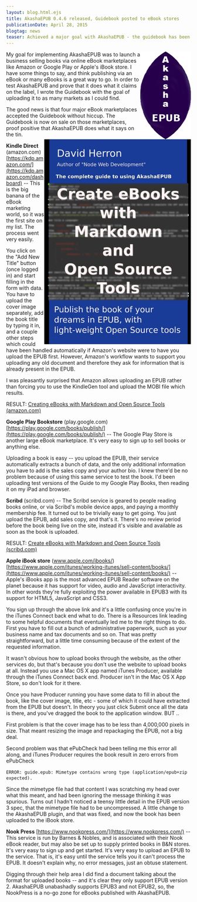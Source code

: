 ```yaml
---
layout: blog.html.ejs
title: AkashaEPUB 0.4.6 released, Guidebook posted to eBook stores
publicationDate: April 28, 2015
blogtag: news
teaser: Achieved a major goal with AkashaEPUB - the guidebook has been successfully uploaded to several online eBook marketplaces.
---
```


<img src="/akashaepub-logo.jpg" align="right"/>My goal for implementing AkashaEPUB was to launch a business selling books via online eBook marketplaces like Amazon or Google Play or Apple's iBook store.  I have some things to say, and think publishing via an eBook or many eBooks is a great way to go.  In order to test AkashaEPUB and prove that it does what it claims on the label, I wrote the Guidebook with the goal of uploading it to as many markets as I could find.

<img src="/akashaepub-guide-cover.jpg" align="right" style="max-width: 400px;"/>The good news is that four major eBook marketplaces accepted the Guidebook without hiccup.  The Guidebook is now on sale on those marketplaces, proof positive that AkashaEPUB does what it says on the tin.

**Kindle Direct** (amazon.com) [https://kdp.amazon.com/](https://kdp.amazon.com/dashboard) -- This is the big banana of the eBook marketing world, so it was the first site on my list.  The process went very easily.  

You click on the "Add New Title" button (once logged in) and start filling in the form with data.  You have to upload the cover image separately, add the book title by typing it in, and a couple other steps which could have been handled automatically if Amazon's website were to have you upload the EPUB first.  However, Amazon's workflow wants to support you uploading any old document and therefore they ask for information that is already present in the EPUB.

I was pleasantly surprised that Amazon allows uploading an EPUB rather than forcing you to use the KindleGen tool and upload the MOBI file which results.  

RESULT: <a rel="nofollow" href="http://www.amazon.com/gp/product/B00WTKDH72/ref=as_li_tl?ie=UTF8&camp=1789&creative=390957&creativeASIN=B00WTKDH72&linkCode=as2&tag=thereikipage&linkId=KNAHZZXXUDREI7YJ">Creating eBooks with Markdown and Open Source Tools (amazon.com)</a>


**Google Play Bookstore** (play.google.com) [https://play.google.com/books/publish/](https://play.google.com/books/publish/) -- The Google Play Store is another large eBook marketplace.  It's very easy to sign up to sell books or anything else.

Uploading a book is easy -- you upload the EPUB, their service automatically extracts a bunch of data, and the only additional information you have to add is the sales copy and your author bio.  I knew there'd be no problem because of using this same service to test the book.  I'd been uploading test versions of the Guide to my Google Play Books, then reading it on my iPad and browser.

**Scribd** (scribd.com) -- The Scribd service is geared to people reading books online, or via Scribd's mobile device apps, and paying a monthly membership fee.  It turned out to be trivially easy to get going.  You just upload the EPUB, add sales copy, and that's it.  There's no review period before the book being live on the site, instead it's visible and available as soon as the book is uploaded.

RESULT: <a href="https://www.scribd.com/doc/263453449/Create-eBooks-with-Markdown-and-Open-Source-Tools" rel="nofollow">Create eBooks with Markdown and Open Source Tools (scribd.com)</a>

**Apple iBook store** (www.apple.com/ibooks/) [https://www.apple.com/itunes/working-itunes/sell-content/books/](https://www.apple.com/itunes/working-itunes/sell-content/books/) -- Apple's iBooks app is the most advanced EPUB Reader software on the planet because it has support for video, audio and JavaScript interactivity.  In other words they're fully exploiting the power available in EPUB3 with its support for HTML5, JavaScript and CSS3.  

You sign up through the above link and it's a little confusing once you're in the iTunes Connect back end what to do.  There is a Resources link leading to some helpful documents that eventually led me to the right things to do.  First you have to fill out a bunch of administrative paperwork, such as your business name and tax documents and so on.  That was pretty straightforward, but a little time consuming because of the extent of the requested information.

It wasn't obvious how to upload books through the website, as the other services do, but that's because you don't use the website to upload books at all.  Instead you use a Mac OS X app named iTunes Producer, available through the iTunes Connect back end.  Producer isn't in the Mac OS X App Store, so don't look for it there.

Once you have Producer running you have some data to fill in about the book, like the cover image, title, etc - some of which it could have extracted from the EPUB but doesn't.  In theory you just click Submit once all the data is there, and you've dragged the book to the application window.  BUT ..

First problem is that the cover image has to be less than 4,000,000 pixels in size.  That meant resizing the image and repackaging the EPUB, not a big deal.

Second problem was that ePubCheck had been telling me this error all along, and iTunes Producer requires the book result in zero errors from ePubCheck

```
ERROR: guide.epub: Mimetype contains wrong type (application/epub+zip expected).
```

Since the mimetype file had that content I was scratching my head over what this meant, and had been ignoring the message thinking it was spurious.  Turns out I hadn't noticed a teensy little detail in the EPUB version 3 spec, that the mimetype file had to be uncompressed.  A little change to the AkashaEPUB plugin, and that was fixed, and now the book has been uploaded to the iBook store.

**Nook Press** [https://www.nookpress.com/](https://www.nookpress.com/) -- This service is run by Barnes & Nobles, and is associated with their Nook eBook reader, but may also be set up to supply printed books in B&N stores.  It's very easy to sign up and get started.  It's very easy to upload an EPUB to the service.  That is, it's easy until the service tells you it can't process the EPUB.  It doesn't explain why, no error messages, just an obtuse statement.

Digging through their help area I did find a document talking about the format for uploaded books -- and it's clear they only support EPUB version 2.  AkashaEPUB unabashadly supports EPUB3 and not EPUB2, so, the NookPress is a no-go zone for eBooks published with AkashaEPUB.
